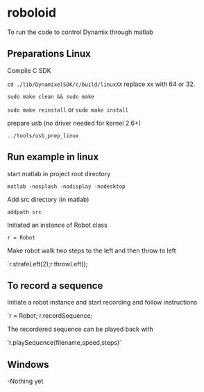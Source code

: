 # roboloid

To run the code to control Dynamix through matlab

## Preparations Linux
Compile C SDK

`cd ./lib/DynamixelSDK/c/build/linuxXX` replace xx with 64 or 32.

`sudo make clean && sudo make`

`sudo make reinstall` or `sudo make install`

prepare usb (no driver needed for kernel 2.6+)

`../tools/usb_prep_linux`

## Run example in linux

start matlab in project root directory

`matlab -nosplash -nodisplay -nodesktop`

Add src directory (in matlab)

`addpath src`

Initiated an instance of Robot class

`r = Robot`

Make robot walk two steps to the left and then throw to left

`r.strafeLeft(2);r.throwLeft();

## To record a sequence

Initiate a robot instance and start recording and follow instructions

`r = Robot; r.recordSequence;

The recordered sequence can be played back with

'r.playSequence(filename,speed,steps)`

## Windows

-Nothing yet




